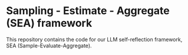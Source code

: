 # Sampling - Estimate - Aggregate (SEA) framework

This repository contains the code for our LLM self-reflection framework, SEA (Sample-Evaluate-Aggregate).